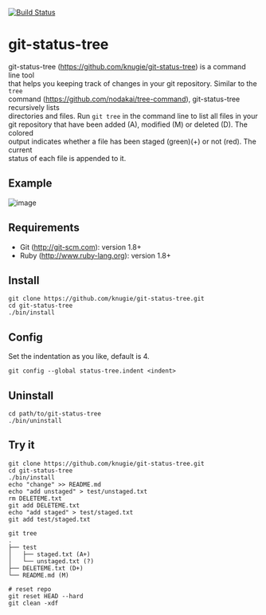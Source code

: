 [![Build Status](https://travis-ci.org/knugie/git-status-tree.png?branch=master)](https://travis-ci.org/knugie/git-status-tree)

# git-status-tree

git-status-tree (https://github.com/knugie/git-status-tree) is a command line tool  
that helps you keeping track of changes in your git repository. Similar to the `tree`  
command (https://github.com/nodakai/tree-command), git-status-tree recursively lists  
directories and files. Run `git tree` in the command line to list all files in your  
git repository that have been added (A), modified (M) or deleted (D). The colored  
output indicates whether a file has been staged (green)(+) or not (red). The current  
status of each file is appended to it.

## Example
![image](https://user-images.githubusercontent.com/1446195/134482902-57b38014-c417-4dda-946e-716f50c27d9e.png)

## Requirements
* Git (http://git-scm.com): version 1.8+
* Ruby (http://www.ruby-lang.org): version 1.8+

## Install
```
git clone https://github.com/knugie/git-status-tree.git
cd git-status-tree
./bin/install
```

## Config
Set the indentation as you like, default is 4.
```
git config --global status-tree.indent <indent>
```

## Uninstall
```
cd path/to/git-status-tree
./bin/uninstall
```

## Try it
```
git clone https://github.com/knugie/git-status-tree.git
cd git-status-tree
./bin/install
echo "change" >> README.md
echo "add unstaged" > test/unstaged.txt
rm DELETEME.txt
git add DELETEME.txt
echo "add staged" > test/staged.txt
git add test/staged.txt

git tree
.
├── test
│   ├── staged.txt (A+)
│   └── unstaged.txt (?)
├── DELETEME.txt (D+)
└── README.md (M)

# reset repo
git reset HEAD --hard
git clean -xdf
```

